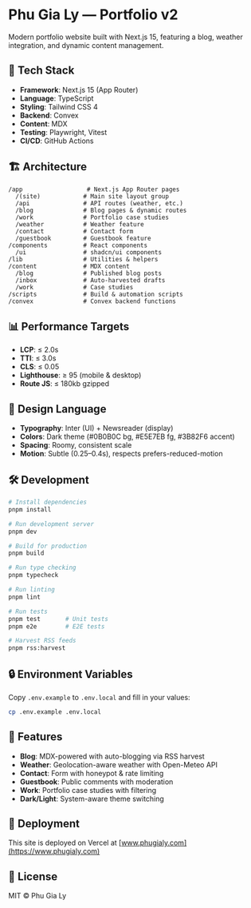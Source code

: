 # Phu Gia Ly — Portfolio v2

Modern portfolio website built with Next.js 15, featuring a blog, weather integration, and dynamic content management.

## 🚀 Tech Stack

- **Framework**: Next.js 15 (App Router)
- **Language**: TypeScript
- **Styling**: Tailwind CSS 4
- **Backend**: Convex
- **Content**: MDX
- **Testing**: Playwright, Vitest
- **CI/CD**: GitHub Actions

## 🏗️ Architecture

```
/app                  # Next.js App Router pages
  /(site)            # Main site layout group
  /api               # API routes (weather, etc.)
  /blog              # Blog pages & dynamic routes
  /work              # Portfolio case studies
  /weather           # Weather feature
  /contact           # Contact form
  /guestbook         # Guestbook feature
/components          # React components
  /ui                # shadcn/ui components
/lib                 # Utilities & helpers
/content             # MDX content
  /blog              # Published blog posts
  /inbox             # Auto-harvested drafts
  /work              # Case studies
/scripts             # Build & automation scripts
/convex              # Convex backend functions
```

## 📊 Performance Targets

- **LCP**: ≤ 2.0s
- **TTI**: ≤ 3.0s
- **CLS**: ≤ 0.05
- **Lighthouse**: ≥ 95 (mobile & desktop)
- **Route JS**: ≤ 180kb gzipped

## 🎨 Design Language

- **Typography**: Inter (UI) + Newsreader (display)
- **Colors**: Dark theme (#0B0B0C bg, #E5E7EB fg, #3B82F6 accent)
- **Spacing**: Roomy, consistent scale
- **Motion**: Subtle (0.25–0.4s), respects prefers-reduced-motion

## 🛠️ Development

```bash
# Install dependencies
pnpm install

# Run development server
pnpm dev

# Build for production
pnpm build

# Run type checking
pnpm typecheck

# Run linting
pnpm lint

# Run tests
pnpm test       # Unit tests
pnpm e2e        # E2E tests

# Harvest RSS feeds
pnpm rss:harvest
```

## 🔒 Environment Variables

Copy `.env.example` to `.env.local` and fill in your values:

```bash
cp .env.example .env.local
```

## 📝 Features

- **Blog**: MDX-powered with auto-blogging via RSS harvest
- **Weather**: Geolocation-aware weather with Open-Meteo API
- **Contact**: Form with honeypot & rate limiting
- **Guestbook**: Public comments with moderation
- **Work**: Portfolio case studies with filtering
- **Dark/Light**: System-aware theme switching

## 🚢 Deployment

This site is deployed on Vercel at [www.phugialy.com](https://www.phugialy.com)

## 📄 License

MIT © Phu Gia Ly
